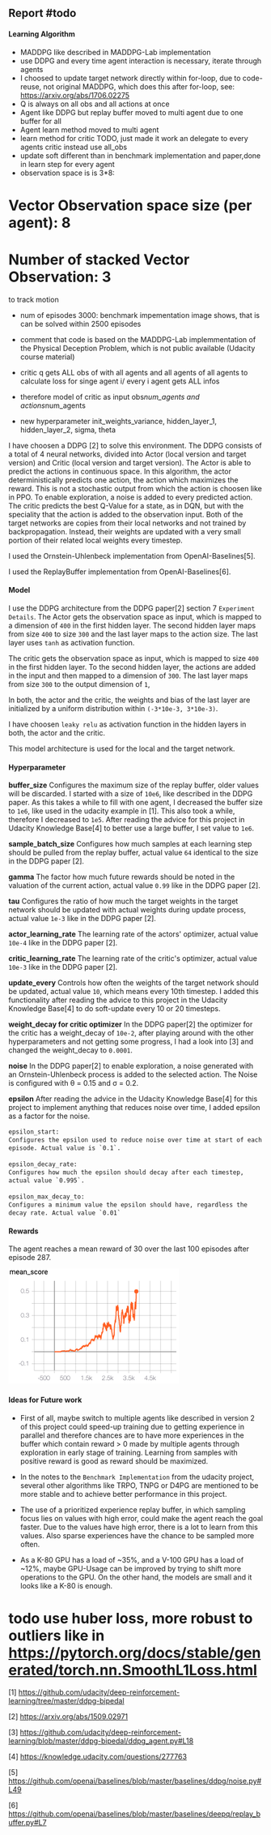 ## Report #todo

#### Learning Algorithm

- MADDPG like described in MADDPG-Lab implementation
- use DDPG and every time agent interaction is necessary, iterate through agents
- I choosed to update target network directly within for-loop, due to code-reuse, not original MADDPG, which does this after for-loop, see: https://arxiv.org/abs/1706.02275
- Q is always on all obs and all actions at once
- Agent like DDPG but replay buffer moved to multi agent due to one buffer for all
- Agent learn method moved to multi agent
- learn method for critic TODO, just made it work an delegate to every agents critic instead use all_obs
- update soft different than in benchmark implementation and paper,done in learn step for every agent
- observation space is is 3*8:
# Vector Observation space size (per agent): 8
# Number of stacked Vector Observation: 3
to track motion
- num of episodes 3000: benchmark impementation image shows, that is can be solved within 2500 episodes

- comment that code is based on the MADDPG-Lab implemmentation of the Physical Deception Problem, which is not public available (Udacity course material)
- critic q gets ALL obs of with all agents and all agents of all agents to calculate loss for singe agent i/ every i agent gets ALL infos
- therefore model of critic as input obs*num_agents and actions*num_agents

- new hyperparameter init_weights_variance, hidden_layer_1, hidden_layer_2, sigma, theta

I have choosen a DDPG [2] to solve this environment. The DDPG consists of a total of 4 neural networks, divided into Actor (local version and target version) and Critic (local version and target version). The Actor is able to predict the actions in continuous space. In this algorithm, the actor deterministically predicts one action, the action which maximizes the reward. This is not a stochastic output from which the action is choosen like in PPO. To enable exploration, a noise is added to every predicted action. The critic predicts the best Q-Value for a state, as in DQN, but with the speciality that the action is added to the observation input. Both of the target networks are copies from their local networks and not trained by backpropagation. Instead, their weights are updated with a very small portion of their related local weights every timestep.

 I used the Ornstein-Uhlenbeck implementation from OpenAI-Baselines[5].

 I used the ReplayBuffer implementation from OpenAI-Baselines[6].

#### Model

I use the DDPG architecture from the DDPG paper[2] section 7 `Experiment Details`.
The Actor gets the observation space as input, which is mapped to a dimension of `400` in the first hidden layer. The second hidden layer maps from size `400` to size `300` and the last layer maps to the action size. The last layer uses `tanh` as activation function.

The critic gets the observation space as input, which is mapped to size `400` in the first hidden layer. 
To the second hidden layer, the actions are added in the input and then mapped to a dimension of `300`. The last layer maps from size `300` to the output dimension of `1`, 

In both, the actor and the critic, the weights and bias of the last layer are initialized by a uniform distribution within `(-3*10e-3, 3*10e-3)`.

I have choosen `leaky relu` as activation function in the hidden layers in both, the actor and the critic.

This model architecture is used for the local and the target network.

#### Hyperparameter

**buffer_size**
Configures the maximum size of the replay buffer, older values will be discarded. I started with a size of `10e6`, like described in the DDPG paper. As this takes a while to fill with one agent, I decreased the buffer size to `1e6`, like used in the udacity example in [1]. This also took a while, therefore I decreased to `1e5`. After reading the advice for this project in Udacity Knowledge Base[4] to better use a large buffer, I set value to `1e6`.

**sample_batch_size**
Configures how much samples at each learning step should be pulled from the replay buffer, actual value `64` identical to the size in the DDPG paper [2].

**gamma**
The factor how much future rewards should be noted in the valuation of the current action, actual value `0.99` like in the DDPG paper [2].

**tau**
Configures the ratio of how much the target weights in the target network should be updated with actual weights during update process, actual value `1e-3` like in the DDPG paper [2].

**actor_learning_rate**
The learning rate of the actors' optimizer, actual value `10e-4` like in the DDPG paper [2].

**critic_learning_rate**
The learning rate of the critic's optimizer, actual value `10e-3` like in the DDPG paper [2].

**update_every**
Controls how often the weights of the target network should be updated, actual value `10`, which means every 10th timestep. I added this functionality after reading the advice to this project in the Udacity Knowledge Base[4] to do soft-update every 10 or 20 timesteps.

**weight_decay for critic optimizer**
In the DDPG paper[2] the optimizer for the critic has a weight_decay of `10e-2`, after playing around with the other hyperparameters and not getting some progress, I had a look into [3] and changed the weight_decay to `0.0001`.

**noise**
In the DDPG paper[2] to enable exploration, a noise generated with an Ornstein-Uhlenbeck process is added to the selected action. The Noise is configured with θ = 0.15 and σ = 0.2.

**epsilon**
After reading the advice in the Udacity Knowledge Base[4] for this project to implement anything that reduces noise over time, I added epsilon as a factor for the noise.

    epsilon_start:
    Configures the epsilon used to reduce noise over time at start of each episode. Actual value is `0.1`.

    epsilon_decay_rate:
    Configures how much the epsilon should decay after each timestep, actual value `0.995`.

    epsilon_max_decay_to:
    Configures a minimum value the epsilon should have, regardless the decay rate. Actual value `0.01`

#### Rewards

The agent reaches a mean reward of 30 over the last 100 episodes after episode 287.

![mean reward plot](tensorboard_reward.png)

#### Ideas for Future work

- First of all, maybe switch to multiple agents like described in version 2 of this project could speed-up training due to getting experience in parallel and therefore chances are to have more experiences in the buffer which contain reward > 0 made by multiple agents through exploration in early stage of training. Learning from samples with positive reward is good as reward should be maximized.

- In the notes to the `Benchmark Implementation` from the udacity project, several other algorithms like TRPO, TNPG or D4PG are mentioned to be more stable and to achieve better performance in this project.

- The use of a prioritized experience replay buffer, in which sampling focus lies on values with high error, could make the agent reach the goal faster. Due to the values have high error, there is a lot to learn from this values. Also sparse experiences have the chance to be sampled more often.

- As a K-80 GPU has a load of ~35%, and a V-100 GPU has a load of ~12%, maybe GPU-Usage can be improved by trying to shift more operations to the GPU. On the other hand, the models are small and it looks like a K-80 is enough.

# todo use huber loss, more robust to outliers like in https://pytorch.org/docs/stable/generated/torch.nn.SmoothL1Loss.html

[1] https://github.com/udacity/deep-reinforcement-learning/tree/master/ddpg-bipedal

[2] https://arxiv.org/abs/1509.02971

[3] https://github.com/udacity/deep-reinforcement-learning/blob/master/ddpg-bipedal/ddpg_agent.py#L18

[4] https://knowledge.udacity.com/questions/277763

[5] https://github.com/openai/baselines/blob/master/baselines/ddpg/noise.py#L49

[6] https://github.com/openai/baselines/blob/master/baselines/deepq/replay_buffer.py#L7
